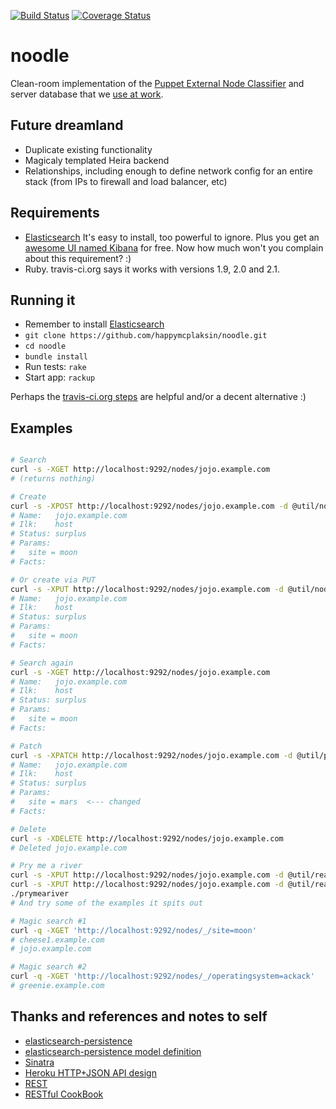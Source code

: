 [![Build Status](https://travis-ci.org/happymcplaksin/noodle.svg?branch=master)](https://travis-ci.org/happymcplaksin/noodle) [![Coverage Status](https://img.shields.io/coveralls/happymcplaksin/noodle.svg)](https://coveralls.io/r/happymcplaksin/noodle)

# noodle
Clean-room implementation of the [Puppet External Node Classifier](http://docs.puppetlabs.com/guides/external_nodes.html)
and server database that we [use at work](http://bit.ly/noodlerockeagle2013).

## Future dreamland
* Duplicate existing functionality
* Magicaly templated Heira backend
* Relationships, including enough to define network config for an entire stack (from IPs to firewall and load balancer, etc)

## Requirements
* [Elasticsearch](http://www.elasticsearch.org/overview/elkdownloads/)  It's easy to install, too powerful to ignore.  Plus you get an [awesome UI named Kibana](http://www.elasticsearch.org/overview/kibana/) for free.  Now how much won't you complain about this requirement? :)
* Ruby.  travis-ci.org says it works with versions 1.9, 2.0 and 2.1.

## Running it
* Remember to install [Elasticsearch](http://www.elasticsearch.org/overview/elkdownloads/)
* `git clone https://github.com/happymcplaksin/noodle.git`
* `cd noodle`
* `bundle install`
* Run tests: `rake`
* Start app: `rackup`

Perhaps the [travis-ci.org steps](https://travis-ci.org/happymcplaksin/noodle) are helpful and/or a decent alternative :)

## Examples
```bash

# Search
curl -s -XGET http://localhost:9292/nodes/jojo.example.com
# (returns nothing)

# Create
curl -s -XPOST http://localhost:9292/nodes/jojo.example.com -d @util/node.json
# Name:   jojo.example.com
# Ilk:    host
# Status: surplus
# Params:
#   site = moon
# Facts:

# Or create via PUT
curl -s -XPUT http://localhost:9292/nodes/jojo.example.com -d @util/node.json
# Name:   jojo.example.com
# Ilk:    host
# Status: surplus
# Params:
#   site = moon
# Facts:

# Search again
curl -s -XGET http://localhost:9292/nodes/jojo.example.com
# Name:   jojo.example.com
# Ilk:    host
# Status: surplus
# Params:
#   site = moon
# Facts:

# Patch
curl -s -XPATCH http://localhost:9292/nodes/jojo.example.com -d @util/patch.json
# Name:   jojo.example.com
# Ilk:    host
# Status: surplus
# Params:
#   site = mars  <--- changed
# Facts:

# Delete
curl -s -XDELETE http://localhost:9292/nodes/jojo.example.com
# Deleted jojo.example.com

# Pry me a river
curl -s -XPUT http://localhost:9292/nodes/jojo.example.com -d @util/realnode-1.json
curl -s -XPUT http://localhost:9292/nodes/jojo.example.com -d @util/realnode-2.json
./prymeariver
# And try some of the examples it spits out

# Magic search #1
curl -q -XGET 'http://localhost:9292/nodes/_/site=moon'
# cheese1.example.com
# jojo.example.com

# Magic search #2
curl -q -XGET 'http://localhost:9292/nodes/_/operatingsystem=ackack'
# greenie.example.com

```

## Thanks and references and notes to self
* [elasticsearch-persistence](https://github.com/elasticsearch/elasticsearch-rails/tree/master/elasticsearch-persistence)
* [elasticsearch-persistence model definition](https://github.com/elasticsearch/elasticsearch-rails/tree/master/elasticsearch-persistence#model-definition)
* [Sinatra](https://github.com/sinatra/sinatra)
* [Heroku HTTP+JSON API design](https://github.com/interagent/http-api-design)
* [REST](http://en.wikipedia.org/wiki/Representational_state_transfer#Applied_to_web_services)
* [RESTful CookBook](http://restcookbook.com/)

